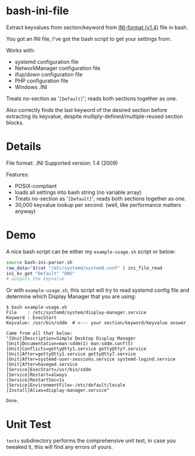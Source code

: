 # bash-ini-file
Extract keyvalues from section/keyword from [INI-format (v1.4)](https://cloanto.com/specs/ini/#escapesequences) file in bash.

You got an INI file, I've got the bash script to get your settings from.

Works with:

* systemd configuration file
* NetworkManager configuration file
* ifup/down configuration file
* PHP configuration file
* Windows .INI

Treats no-section as '`[Default]`';  reads both sections together as one.

Also correctly finds the last keyword of the desired section before extracting its keyvalue, despite multiply-defined/multiple-reused section blocks.

Details
=======

File format: .INI
Supported version: 1.4 (2009)

Features:

* POSIX-compliant
* loads all settings into bash string (no variable array)
* Treats no-section as '`[Default]`';  reads both sections together as one.
* 30,000 keyvalue lookup per second.  (well, like performance matters anyway)

Demo
====
A nice bash script can be either my `example-usage.sh` script or below:

```bash
source bash-ini-parser.sh
raw_data="$(cat "/etc/systemd/systemd.conf" | ini_file_read
ini_kv_get "Default" "DNS"
# outputs the keyvalue
```

Or with `example-usage.sh`, this script will try to read systemd config file and determine which Display Manager that you are using:

```console
$ bash example-usage.sh 
File    : /etc/systemd/system/display-manager.service
Keyword : ExecStart
Keyvalue: /usr/bin/sddm  # <--- your section/keyword/keyvalue answer

Came from all that below:
"[Unit]Description=Simple Desktop Display Manager
[Unit]Documentation=man:sddm(1) man:sddm.conf(5)
[Unit]Conflicts=getty@tty1.service getty@tty7.service
[Unit]After=getty@tty1.service getty@tty7.service
[Unit]After=systemd-user-sessions.service systemd-logind.service
[Unit]After=haveged.service
[Service]ExecStart=/usr/bin/sddm
[Service]Restart=always
[Service]RestartSec=1s
[Service]EnvironmentFile=-/etc/default/locale
[Install]Alias=display-manager.service"

Done.
```

Unit Test
=========
`tests` subdirectory performs the comprehensive unit test, in case you tweaked it, this will find any errors of yours.



